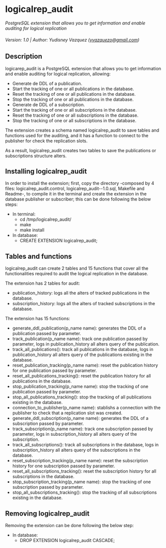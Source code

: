 # logicalrep_audit
*PostgreSQL extension that allows you to get information and enable auditing for logical replication*

###### Version: 1.0 | Author: Yudisney Vazquez (yvazquezo@gmail.com)


## Description

logicarep_audit is a PostgreSQL extension that allows you to get information and enable auditing for logical replication, allowing:
* Generate de DDL of a publication.
* Start the tracking of one or all publications in the database.
* Reset the tracking of one or all publications in the database.
* Stop the tracking of one or all publications in the database.
* Generate de DDL of a subscription.
* Start the tracking of one or all subscriptions in the database.
* Reset the tracking of one or all subscriptions in the database.
* Stop the tracking of one or all subscriptions in the database.


The extension creates a schema named logicalrep_audit to save tables and functions used for the auditing, and it has a function to connect to the publisher for check the replication slots.

As a result, logicalrep_audit creates two tables to save the publications or subscriptions structure alters.

## Installing logicalrep_audit

In order to install the extension; first, copy the directory -composed by 4 files: logicalrep_audit.control, logicalrep_audit--1.0.sql, Makefile and Readme-, to compile it in the terminal and create the extension in the database publisher or subscriber; this can be done following the below steps:
* In terminal:
  * cd /tmp/logicalrep_audit/
  * make
  * make install
* In database:
  * CREATE EXTENSION logicalrep_audit;

## Tables and functions

logicalrep_audit can create 2 tables and 15 functions that cover all the functionalities required to audit the logical replication in the database.

The extension has 2 tables for audit:
* publication_history: logs all the alters of tracked publications in the database.
* subscription_history: logs all the alters of tracked subscriptions in the database.

The extension has 15 functions:
* generate_ddl_publication(p_name name): generates the DDL of a publication passed by parameter.
* track_publication(p_name name): track one publication passed by parameter, logs in publication_history all alters query of the publication.
* track_all_publications(): track all publications in the database, logs in publication_history all alters query of the publications existing in the database.
* reset_publication_tracking(p_name name): reset the publication history for one publication passed by parameter.
* reset_all_publications_tracking(): reset the publication history for all publications in the database.
* stop_publication_tracking(p_name name): stop the tracking of one publication passed by parameter.
* stop_all_publications_tracking(): stop the tracking of all publications existing in the database.
* connection_to_publisher(p_name name): stablishs a connection with the publisher to check that a replication slot was created.
* generate_ddl_subscription(p_name name): generates the DDL of a subscription passed by parameter.
* track_subscription(p_name name): track one subscription passed by parameter, logs in subscription_history all alters query of the subscription.
* track_all_subscriptions(): track all subscriptions in the database, logs in subscription_history all alters query of the subscriptions in the database.
* reset_subscription_tracking(p_name name): reset the subscription history for one subscription passed by parameter.
* reset_all_subscriptions_tracking(): reset the subscription history for all subscriptions in the database.
* stop_subscription_tracking(p_name name): stop the tracking of one subscription passed by parameter.
* stop_all_subscriptions_tracking(): stop the tracking of all subscriptions existing in the database.

## Removing logicalrep_audit
Removing the extension can be done following the below step:
* In database:
  * DROP EXTENSION logicalrep_audit CASCADE;
